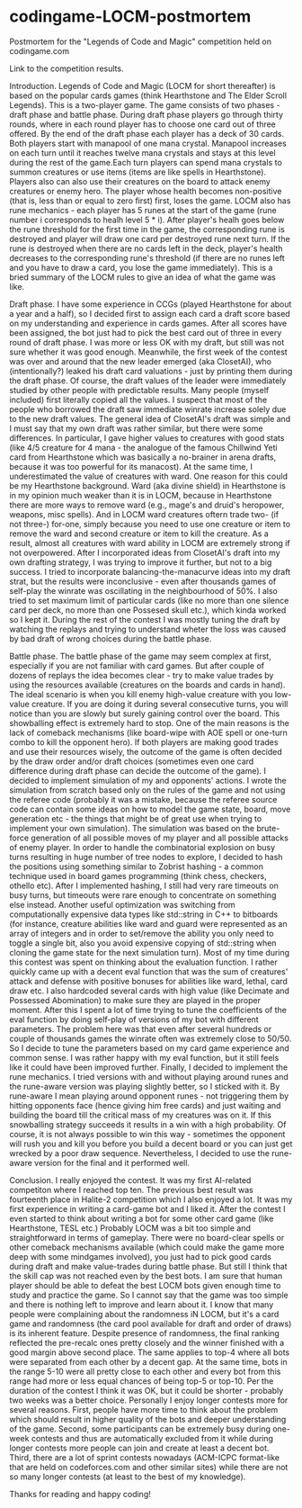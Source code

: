 # codingame-LOCM-postmortem
Postmortem for the "Legends of Code and Magic" competition held on codingame.com

Link to the competition results.


Introduction.
Legends of Code and Magic (LOCM for short thereafter) is based on the popular cards games (think Hearthstone and The Elder Scroll Legends). This is a two-player game. The game consists of two phases - draft phase and battle phase. During draft phase players go through thirty rounds, where in each round player has to choose one card out of three offered. By the end of the draft phase each player has a deck of 30 cards. Both players start with manapool of one mana crystal. Manapool  increases on each turn until it reaches twelve mana crystals and stays at this level during the rest of the game.Each turn players can spend mana crystals to summon creatures or use items (items are like spells in Hearthstone). Players also can also use their creatures on the board to attack enemy creatures or enemy hero. The player whose health becomes non-positive (that is, less than or equal to zero first) first, loses the game. LOCM also has rune mechanics - each player has 5 runes at the start of the game (rune number i corresponds to healh level 5 * i). After player's healh goes below the rune threshold for the first time in the game, the corresponding rune is destroyed and player will draw one card per destroyed rune next turn. If the rune is destroyed when there are no cards left in the deck, player's health decreases to the corresponding rune's threshold (if there are no runes left and you have to draw a card, you lose the game immediately). This is a bried summary of the LOCM rules to give an idea of what the game was like.


Draft phase.
I have some experience in CCGs (played Hearthstone for about a year and a half), so I decided first to assign each card a draft score based on my understanding and experience in cards games. After all scores have been assigned, the bot just had to pick the best card out of three in every round of draft phase. I was more or less OK with my draft, but still was not sure whether it was good enough. Meanwhile, the first week of the contest was over and around that the new leader emerged (aka ClosetAI), who (intentionally?) leaked his draft card valuations - just by printing them during the draft phase. Of course, the draft values of the leader were immediately studied by other people with predictable results. Many people (myself included) first literally copied all the values. I suspect that most of the people who borrowed the draft saw immediate winrate increase solely due to the new draft values. The general idea of ClosetAI's draft was simple and I must say that my own draft was rather similar, but there were some differences. In particular, I gave higher values to creatures with good stats (like 4/5 creature for 4 mana - the analogue of the famous Chillwind Yeti card from Hearthstone which was basically a no-brainer in arena drafts, because it was too powerful for its manacost). At the same time, I underestimated the value of creatures with ward. One reason for this could be my Hearthstone background. Ward (aka divine shield) in Hearthstone is in my opinion much weaker than it is in LOCM, because in Hearthstone there are more ways to remove ward (e.g., mage's and druid's heropower, weapons, misc spells). And in LOCM ward creatures oftern trade two- (if not three-) for-one, simply because you need to use one creature or item to remove the ward and second creature or item to kill the creature. As a result, almost all creatures with ward ability in LOCM are extremely strong if not overpowered. After I incorporated ideas from ClosetAI's draft into my own drafting strategy, I was trying to improve it further, but not to a big success. I tried to incorporate balancing-the-manacurve ideas into my draft strat, but the results were inconclusive - even after thousands games of self-play the winrate was oscillating in the neighbourhood of 50%. I also tried to set maximum limit of particular cards (like no more than one silence card per deck, no more than one Possesed skull etc.), which kinda worked so I kept it. During the rest of the contest I was mostly tuning the draft by watching the replays and trying to understand wheter the loss was caused by bad draft of wrong choices during the battle phase.


Battle phase.
The battle phase of the game may seem complex at first, especially if you are not familiar with card games. But after couple of dozens of replays the idea becomes clear - try to make value trades by using the resources available (creatures on the boards and cards in hand). The ideal scenario is when you kill enemy high-value creature with you low-value creature. If you are doing it during several consecutive turns, you will notice than you are slowly but surely gaining control over the board. This showballing effect is extremely hard to stop. One of the main reasons is the lack of comeback mechanisms (like board-wipe with AOE spell or one-turn combo to kill the opponent hero). If both players are making good trades and use their resources wisely, the outcome of the game is often decided by the draw order and/or draft choices (sometimes even one card difference during draft phase can decide the outcome of the game).
I decided to implement simulation of my and opponents' actions. I wrote the simulation from scratch based only on the rules of the game and not using the referee code (probably it was a mistake, because the referee source code can contain some ideas on how to model the game state, board, move generation etc - the things that might be of great use when trying to implement your own simulation). The simulation was based on the brute-force generation of all possible moves of my player and all possible attacks of enemy player. In order to handle the combinatorial explosion on busy turns resulting in huge number of tree nodes to explore, I decided to hash the positions using something similar to Zobrist hashing - a common technique used in board games programming (think chess, checkers, othello etc). After I implemented hashing, I still had very rare timeouts on busy turns, but timeouts were rare enough to concentrate on something else instead. Another useful optimization was switching from computationally expensive data types like std::string in C++ to bitboards (for instance, creature abilities like ward and guard were represented as an array of integers and in order to set/remove the ability you only need to toggle a single bit, also you avoid expensive copying of std::string when cloning the game state for the next simulation turn). Most of my time during this contest was spent on thinking about the evaluation function. I rather quickly came up with a decent eval function that was the sum of creatures' attack and defense with positive bonuses for abilities like ward, lethal, card draw etc. I also hardcoded several cards with high value (like Decimate and Possessed Abomination) to make sure they are played in the proper moment. After this I spent a lot of time trying to tune the coefficients of the eval function by doing self-play of versions of my bot with different parameters. The problem here was that even after several hundreds or couple of thousands games the winrate often was extremely close to 50/50. So I decide to tune the parameters based on my card game experience and common sense. I was rather happy with my eval function, but it still feels like it could have been improved further. Finally, I decided to implement the rune mechanics. I tried versions with and without playing around runes and the rune-aware version was playing slightly better, so I sticked with it. By rune-aware I mean playing around opponent runes - not triggering them by hitting opponents face (hence giving him free cards) and just waiting and building the board till the critical mass of my creatures was on it. If this snowballing strategy succeeds it results in a win with a high probability. Of course, it is not always possible to win this way - sometimes the opponent will rush you and kill you before you build a decent board or you can just get wrecked by a poor draw sequence. Nevertheless, I decided to use the rune-aware version for the final and it performed well.



Conclusion.
I really enjoyed the contest. It was my first AI-related competiton where I reached top ten. The previous best result was fourteenth place in Halite-2 competition which I also enjoyed a lot. It was my first experience in writing a card-game bot and I liked it. After the contest I even started to think about writing a bot for some other card game (like Hearthstone, TESL etc.) Probably LOCM was a bit too simple and straightforward in terms of gameplay. There were no board-clear spells or other comeback mechanisms available (which could make the game more deep with some mindgames involved), you just had to pick good cards during draft and make value-trades during battle phase. But still I think that the skill cap was not reached even by the best bots. I am sure that human player should be able to defeat the best LOCM bots given enough time to study and practice the game. So I cannot say that the game was too simple and there is nothing left to improve and learn about it. I know that many people were complaining about the randomness iN LOCM, but it's a card game and randomness (the card pool available for draft and order of draws) is its inherent feature. Despite presence of randomness, the final ranking reflected the pre-recalc ones pretty closely and the winner finished with a good margin above second place. The same applies to top-4 where all bots were separated from each other by a decent gap. At the same time, bots in the range 5-10 were all pretty close to each other and every bot from this range had more or less equal chances of being top-5 or top-10. Per the duration of the contest I think it was OK, but it could be shorter - probably two weeks was a better choice. Personally I enjoy longer contests more for several reasons. First, people have more time to think about the problem which should result in higher quality of the bots and deeper understanding of the game. Second, some participants can be extremely busy during one-week contests and thus are automatically excluded from it while during longer contests more people can join and create at least a  decent bot. Third, there are a lot of sprint contests nowadays (ACM-ICPC format-like that are held on codeforces.com and other similar sites) while there are not so many longer contests (at least to the best of my knowledge).

Thanks for reading and happy coding!




